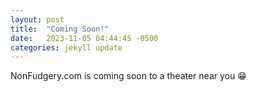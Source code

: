 ```yaml
---
layout: post
title:  "Coming Soon!"
date:   2023-11-05 04:44:45 -0500
categories: jekyll update
---
```


NonFudgery.com is coming soon to a theater near you 😁
